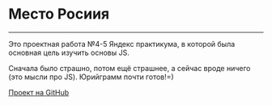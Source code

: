 # Место Росиия
____________________________________________

Это проектная работа №4-5 Яндекс практикума, в которой была основная цель изучить основы JS.

Сначала было страшно, потом ещё страшнее, а сейчас вроде ничего (это мысли про JS).
Юрийграмм почти готов!=)

[Проект на GitHub](https://juryorava.github.io/mesto/)